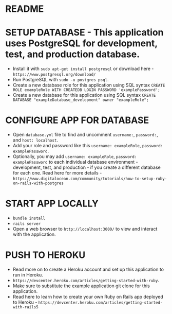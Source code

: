 # README

# SETUP DATABASE - This application uses PostgreSQL for development, test, and production database.
- Install it with `sudo apt-get install postgresql` or download here - `https://www.postgresql.org/download/`
- Run PostgreSQL with `sudo -u postgres psql`.
- Create a new database role for this application using SQL syntax `CREATE ROLE exampleRole WITH CREATEDB LOGIN PASSWORD 'examplePassword';`
- Create a new database for this application using SQL syntax `CREATE DATABASE "exampleDatabase_development" owner "exampleRole";`

# CONFIGURE APP FOR DATABASE
- Open `database.yml` file to find and uncomment `username:`, `password:`, and `host: localhost`.
- Add your role and password like this `username: exampleRole`, `password: examplePassword`.
- Optionally, you may add `username: exampleRole`, `password: examplePassword` to each individual database environment - development, test, and production - if you create a different database for each one. Read here for more details - `https://www.digitalocean.com/community/tutorials/how-to-setup-ruby-on-rails-with-postgres`

# START APP LOCALLY
- `bundle install`
- `rails server`
- Open a web browser to `http://localhost:3000/` to view and interact with the application.

# PUSH TO HEROKU
- Read more on to create a Heroku account and set up this application to run in Heroku.
- `https://devcenter.heroku.com/articles/getting-started-with-ruby`.
- Make sure to substitute the example application git clone for this application.
- Read here to learn how to create your own Ruby on Rails app deployed to Heroku - `https://devcenter.heroku.com/articles/getting-started-with-rails5`